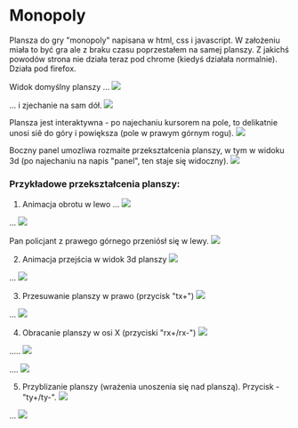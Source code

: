 Monopoly
================

Plansza do gry "monopoly" napisana w html, css i javascript. W założeniu miała to być gra ale z braku czasu poprzestałem na samej planszy. Z jakichś powodów strona nie działa teraz pod chrome (kiedyś działała normalnie). Działa pod firefox. 

Widok domyślny planszy ...
![](http://i.imgur.com/ZHDEvFJ.png)

... i zjechanie na sam dół.
![](http://i.imgur.com/DFF2peD.png)


Plansza jest interaktywna - po najechaniu kursorem na pole, to delikatnie unosi siê do góry i powiększa (pole w prawym górnym rogu).
![](http://i.imgur.com/H303KzG.png)

Boczny panel umozliwa rozmaite przekształcenia planszy, w tym w widoku 3d (po najechaniu na napis "panel", ten staje się widoczny).
![](http://i.imgur.com/zwiaDSk.png)

### Przykładowe przekształcenia planszy: <br>

1. Animacja obrotu w lewo ...
![](http://i.imgur.com/zwiaDSk.png)

...
![](http://i.imgur.com/H7T1xKM.png)

Pan policjant z prawego górnego przeniósł się w lewy.
![](http://i.imgur.com/bFVB4ky.png)

2. Animacja przejścia w widok 3d planszy
![](http://i.imgur.com/p8AEYPY.png)

...
![](http://i.imgur.com/biLx3Tw.png)

3. Przesuwanie planszy w prawo (przycisk "tx+")
![](http://i.imgur.com/biLx3Tw.png)

...
![](http://i.imgur.com/opzRYSx.png)


4. Obracanie planszy w osi X (przyciski "rx+/rx-")
![](http://i.imgur.com/5QJ3nrH.png)

.....
![](http://i.imgur.com/qSY9Ea7.png)

....
![](http://i.imgur.com/RGpATSi.png)


5. Przyblizanie planszy (wrażenia unoszenia się nad planszą). Przycisk - "ty+/ty-".
![](http://i.imgur.com/DNTDosc.png)

...
![](http://i.imgur.com/5ESRqrF.png)

